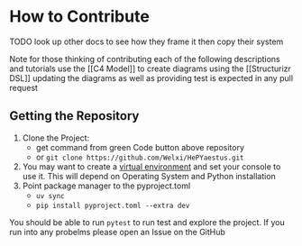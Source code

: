 # How to Contribute

TODO  look up other docs to see how they frame it then copy their system

Note for those thinking of contributing each of the following descriptions and tutorials use the [[C4 Model]] to create diagrams using the [[Structurizr DSL]] updating the diagrams as well as providing test is expected in any pull request
## Getting the Repository
1. Clone the Project:
	- get command from green Code button above repository
	- or `git clone https://github.com/Welxi/HePYaestus.git`
2. You may want to create a [virtual environment](https://docs.python.org/3/library/venv.html) and set your console to use it. This will depend on Operating System and Python installation
3. Point package manager to the pyproject.toml
    - `uv sync`
    - `pip install pyproject.toml --extra dev` 

You should be able to run `pytest` to run test and explore the project. If you run into any probelms please open an Issue on the GitHub
